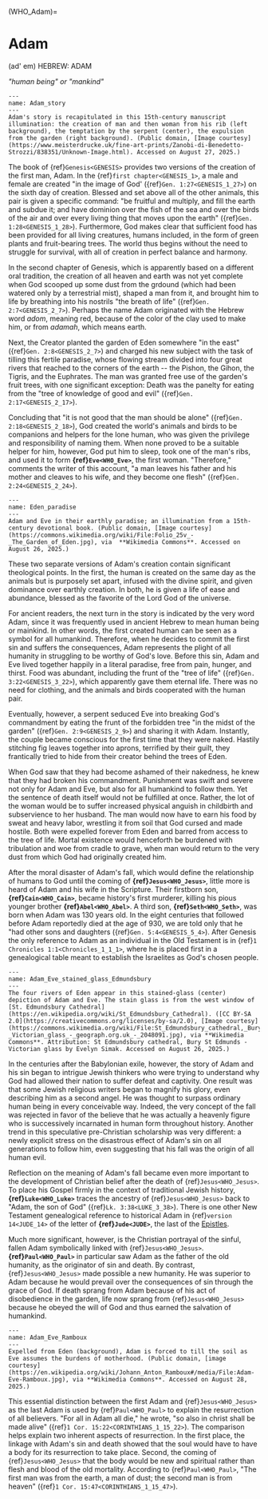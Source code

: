 (WHO_Adam)=
# Adam

(ad' em) HEBREW: ADAM

*"human being" or "mankind"*

```{figure} ./../../../imgs/Who/A/Zanobi_di_Benedetto_Strozzi_-_Unbekanntes_Bild_-_(MeisterDrucke-838351).jpg
---
name: Adam_story
---
Adam's story is recapitulated in this 15th-century manuscript illumination: the creation of man and then woman from his rib (left background), the temptation by the serpent (center), the expulsion from the garden (right background). (Public domain, [Image courtesy](https://www.meisterdrucke.uk/fine-art-prints/Zanobi-di-Benedetto-Strozzi/838351/Unknown-Image.html). Accessed on August 27, 2025.)
```

The book of {ref}`Genesis<GENESIS>` provides two versions of the creation of the first man, Adam. In the {ref}`first chapter<GENESIS_1>`, a male and female are created "in the image of God' ({ref}`Gen. 1:27<GENESIS_1_27>`) on the sixth day of creation. Blessed and set above all of the other animals, this pair is given a specific command: "be fruitful and multiply, and fill the earth and subdue it; and have dominion over the fish of the sea and over the birds of the air and over every living thing that moves upon the earth" ({ref}`Gen. 1:28<GENESIS_1_28>`). Furthermore, God makes clear that sufficient food has been provided for all living creatures, humans included, in the form of green plants and fruit-bearing trees. The world thus begins without the need to struggle for survival, with all of creation in perfect balance and harmony.

In the second chapter of Genesis, which is apparently based on a different oral tradition, the creation of all heaven and earth was not yet complete when God scooped up some dust from the grdound (which had been watered only by a terrestrial mist), shaped a man from it, and brought him to life by breathing into his nostrils "the breath of life" ({ref}`Gen. 2:7<GENESIS_2_7>`). Perhaps the name Adam originated with the Hebrew word *adom*, meaning red, because of the color of the clay used to make him, or from *adamah*, which means earth.

Next, the Creator planted the garden of Eden somewhere "in the east" ({ref}`Gen. 2:8<GENESIS_2_7>`) and charged his new subject with the task of tilling this fertile paradise, whose flowing stream divided into four great rivers that reached to the corners of the earth -- the Pishon, the Gihon, the Tigris, and the Euphrates. The man was granted free use of the garden's fruit trees, with one significant exception: Death was the panelty for eating from the "tree of knowledge of good and evil" ({ref}`Gen. 2:17<GENESIS_2_17>`).

Concluding that "it is not good that the man should be alone" ({ref}`Gen. 2:18<GENESIS_2_18>`), God created the world's animals and birds to be companions and helpers for the lone human, who was given the privilege and responsibility of naming them. When none proved to be a suitable helper for him, however, God put him to sleep, took one of the man's ribs, and used it to form **{ref}`Eve<WHO_Eve>`**, the first woman. "Therefore," comments the writer of this account, "a man leaves his father and his mother and cleaves to his wife, and they become one flesh" ({ref}`Gen. 2:24<GENESIS_2_24>`).

```{figure} ./../../../imgs/Who/A/Folio_25v_-_The_Garden_of_Eden.jpg
---
name: Eden_paradise
---
Adam and Eve in their earthly paradise; an illumination from a 15th-century devotional book. (Public domain, [Image courtesy](https://commons.wikimedia.org/wiki/File:Folio_25v_-_The_Garden_of_Eden.jpg), via  **Wikimedia Commons**. Accessed on August 26, 2025.)
```

These two separate versions of Adam's creation contain significant theological points. In the first, the human is created on the same day as the animals but is purposely set apart, infused with the divine spirit, and given dominance over earthly creation. In both, he is given a life of ease and abundance, blessed as the favorite of the Lord God of the universe.

For ancient readers, the next turn in the story is indicated by the very word Adam, since it was frequently used in ancient Hebrew to mean human being or mainkind. In other words, the first created human can be seen as a symbol for all humankind. Therefore, when he decides to commit the first sin and suffers the consequences, Adam represents the plight of all humanity in struggling to be worthy of God's love. Before this sin, Adam and Eve lived together happily in a literal paradise, free from pain, hunger, and thirst. Food was abundant, including the frunt of the "tree of life" ({ref}`Gen. 3:22<GENESIS_3_22>`), which apparently gave them eternal life. There was no need for clothing, and the animals and birds cooperated with the human pair.

Eventually, however, a serpent seduced Eve into breaking God's commandment by eating the frunt of the forbidden tree "in the midst of the garden" ({ref}`Gen. 2:9<GENESIS_2_9>`) and sharing it with Adam. Instantly, the couple became conscious for the first time that they were naked. Hastily stitching fig leaves together into aprons, terrified by their guilt, they frantically tried to hide from their creator behind the trees of Eden.

When God saw that they had become ashamed of their nakedness, he knew that they had broken his commandment. Punishment was swift and severe not only for Adam and Eve, but also for all humankind to follow them. Yet the sentence of death itself would not be fulfilled at once. Rather, the lot of the woman would be to suffer increased physical anguish in childbirth and subservience to her husband. The man would now have to earn his food by sweat and heavy labor, wrestling it from soil that God cursed and made hostile. Both were expelled forever from Eden and barred from access to the tree of life. Mortal existence would henceforth be burdened with tribulation and woe from cradle to grave, when man would return to the very dust from which God had originally created him.

After the moral disaster of Adam's fall, which would define the relationship of humans to God until the coming of **{ref}`Jesus<WHO_Jesus>`**, little more is heard of Adam and his wife in the Scripture. Their firstborn son, **{ref}`Cain<WHO_Cain>`**, became history's first murderer, killing his pious younger brother **{ref}`Abel<WHO_Abel>`**. A third son, **{ref}`Seth<WHO_Seth>`**, was born when Adam was 130 years old. In the eight centuries that followed before Adam reportedly died at the age of 930, we are told only that he "had other sons and daughters ({ref}`Gen. 5:4<GENESIS_5_4>`). After Genesis the only reference to Adam as an individual in the Old Testament is in {ref}`1 Chronicles 1:1<Chronicles_1_1_1>`, where he is placed first in a genealogical table meant to establish the Israelites as God's chosen people.

```{figure} ./../../../imgs/Who/A/St_Edmundsbury_cathedral,_Bury_St_Edmunds_-_Victorian_glass_-_geograph.org.uk_-_2048091.jpg
---
name: Adam_Eve_stained_glass_Edmundsbury
---
The four rivers of Eden appear in this stained-glass (center) depiction of Adam and Eve. The stain glass is from the west window of [St. Edmundsbury Cathedral](https://en.wikipedia.org/wiki/St_Edmundsbury_Cathedral). ([CC BY-SA 2.0](https://creativecommons.org/licenses/by-sa/2.0), [Image courtesy](https://commons.wikimedia.org/wiki/File:St_Edmundsbury_cathedral,_Bury_St_Edmunds_-_Victorian_glass_-_geograph.org.uk_-_2048091.jpg), via **Wikimedia Commons**. Attribution: St Edmundsbury cathedral, Bury St Edmunds - Victorian glass by Evelyn Simak. Accessed on August 26, 2025.)
```

In the centuries after the Babylonian exile, however, the story of Adam and his sin began to intrigue Jewish thinkers who were trying to understand why God had allowed their nation to suffer defeat and captivity. One result was that some Jewish religious writers began to magnify his glory, even describing him as a second angel. He was thought to surpass ordinary human being in every conceivable way. Indeed, the very concept of the fall was rejected in favor of the believe that he was actually a heavenly figure who is successively incarnated in human form throughout history. Another trend in this speculative pre-Christian scholarship was very different: a newly explicit stress on the disastrous effect of Adam's sin on all generations to follow him, even suggesting that his fall was the origin of all human evil.

Reflection on the meaning of Adam's fall became even more important to the development of Christian belief after the death of {ref}`Jesus<WHO_Jesus>`. To place his Gospel firmly in the context of traditional Jewish history, **{ref}`Luke<WHO_Luke>`** traces the ancestry of {ref}`Jesus<WHO_Jesus>` back to "Adam, the son of God" ({ref}`Lk. 3:38<LUKE_3_38>`). There is one other New Testament genealogical reference to historical Adam in {ref}`version 14<JUDE_14>` of the letter of **{ref}`Jude<JUDE>`**, the last of the [Epistles](https://en.wikipedia.org/wiki/Epistle).

Much more significant, however, is the Christian portrayal of the sinful, fallen Adam symbolically linked with {ref}`Jesus<WHO_Jesus>`. **{ref}`Paul<WHO_Paul>`** in particular saw Adam as the father of the old humanity, as the originator of sin and death. By contrast, {ref}`Jesus<WHO_Jesus>` made possible a new humanity. He was superior to Adam because he would prevail over the consequences of sin through the grace of God. If death sprang from Adam because of his act of disobedience in the garden, life now sprang from {ref}`Jesus<WHO_Jesus>` because he obeyed the will of God and thus earned the salvation of humankind.

```{figure} ./../../../imgs/Who/A/Adam-Eve-Ramboux.jpg
---
name: Adam_Eve_Ramboux
---
Expelled from Eden (background), Adam is forced to till the soil as Eve assumes the burdens of motherhood. (Public domain, [image courtesy](https://en.wikipedia.org/wiki/Johann_Anton_Ramboux#/media/File:Adam-Eve-Ramboux.jpg), via **Wikimedia Commons**. Accessed on August 28, 2025.)
```

This essential distinction between the first Adam and {ref}`Jesus<WHO_Jesus>` as the last Adam is used by {ref}`Paul<WHO_Paul>` to explain the resurrection of all believers. "For all in Adam all die," he wrote, "so also in christ shall be made alive" ({ref}`1 Cor. 15:22<CORINTHIANS_1_15_22>`). The comparison helps explain two inherent aspects of resurrection. In the first place, the linkage with Adam's sin and death showed that the soul would have to have a body for its resurrection to take place. Second, the coming of {ref}`Jesus<WHO_Jesus>` that the body would be new and spiritual rather than flesh and blood of the old mortality. According to {ref}`Paul<WHO_Paul>`, "The first man was from the earth, a man of dust; the second man is from heaven" ({ref}`1 Cor. 15:47<CORINTHIANS_1_15_47>`).